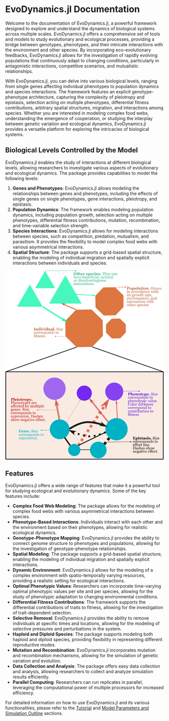 # EvoDynamics.jl Documentation

Welcome to the documentation of EvoDynamics.jl, a powerful framework designed to explore and understand the dynamics of biological systems across multiple scales. EvoDynamics.jl offers a comprehensive set of tools and models to study evolutionary and ecological processes, providing a bridge between genotypes, phenotypes, and their intricate interactions with the environment and other species. By incorporating eco-evolutionary feedbacks, EvoDynamics.jl allows for the investigation of rapidly evolving populations that continuously adapt to changing conditions, particularly in antagonistic interactions, competitive scenarios, and mutualistic relationships.

With EvoDynamics.jl, you can delve into various biological levels, ranging from single genes affecting individual phenotypes to population dynamics and species interactions. The framework features an explicit genotype-phenotype architecture, capturing the complexity of pleiotropy and epistasis, selection acting on multiple phenotypes, differential fitness contributions, arbitrary spatial structures, migration, and interactions among species. Whether you are interested in modeling complex food webs, understanding the emergence of cooperation, or studying the interplay between genetic variation and ecological dynamics, EvoDynamics.jl provides a versatile platform for exploring the intricacies of biological systems.

## Biological Levels Controlled by the Model

EvoDynamics.jl enables the study of interactions at different biological levels, allowing researchers to investigate various aspects of evolutionary and ecological dynamics. The package provides capabilities to model the following levels:

1. **Genes and Phenotypes**: EvoDynamics.jl allows modeling the relationships between genes and phenotypes, including the effects of single genes on single phenotypes, gene interactions, pleiotropy, and epistasis.
2. **Population Dynamics**: The framework enables modeling population dynamics, including population growth, selection acting on multiple phenotypes, differential fitness contributions, mutation, recombination, and time-variable selection strength.
3. **Species Interactions**: EvoDynamics.jl allows for modeling interactions between species, such as competition, predation, mutualism, and parasitism. It provides the flexibility to model complex food webs with various asymmetrical interactions.
4. **Spatial Structure**: The package supports a grid-based spatial structure, enabling the modeling of individual migration and spatially explicit interactions between individuals and species.

![Fig. 1. __Model Structure illustrating different biological levels controlled by EvoDynamics.jl.__](struct.png)

## Features

EvoDynamics.jl offers a wide range of features that make it a powerful tool for studying ecological and evolutionary dynamics. Some of the key features include:

* **Complex Food Web Modeling**: The package allows for the modeling of complex food webs with various asymmetrical interactions between species.
* **Phenotype-Based Interactions**: Individuals interact with each other and the environment based on their phenotypes, allowing for realistic ecological dynamics.
* **Genotype-Phenotype Mapping**: EvoDynamics.jl provides the ability to connect genome structure to phenotypes and populations, allowing for the investigation of genotype-phenotype relationships.
* **Spatial Modeling**: The package supports a grid-based spatial structure, enabling the modeling of individual migration and spatially explicit interactions.
* **Dynamic Environment**: EvoDynamics.jl allows for the modeling of a complex environment with spatio-temporally varying resources, providing a realistic setting for ecological interactions.
* **Optimal Phenotypic Values**: Researchers can incorporate time-varying optimal phenotypic values per site and per species, allowing for the study of phenotypic adaptation to changing environmental conditions.
* **Differential Fitness Contributions**: The framework supports the differential contributions of traits to fitness, allowing for the investigation of trait-dependent selection.
* **Selective Removal**: EvoDynamics.jl provides the ability to remove individuals at specific times and locations, allowing for the modeling of selective pressures and perturbations in the system.
* **Haploid and Diploid Species**: The package supports modeling both haploid and diploid species, providing flexibility in representing different reproductive modes.
* **Mutation and Recombination**: EvoDynamics.jl incorporates mutation and recombination mechanisms, allowing for the simulation of genetic variation and evolution.
* **Data Collection and Analysis**: The package offers easy data collection and analysis, allowing researchers to collect and analyze simulation results efficiently.
* **Parallel Computing**: Researchers can run replicates in parallel, leveraging the computational power of multiple processors for increased efficiency.


For detailed information on how to use EvoDynamics.jl and its various functionalities, please refer to the [Tutorial](@ref) and [Model Parameters and Simulation Outline](@ref) sections.
